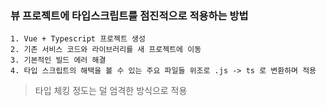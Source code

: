 ### 뷰 프로젝트에 타입스크립트를 점진적으로 적용하는 방법

    1. Vue + Typescript 프로젝트 생성
    2. 기존 서비스 코드와 라이브러리를 새 프로젝트에 이동
    3. 기본적인 빌드 에러 해결
    4. 타입 스크립트의 해택을 볼 수 있는 주요 파일들 위조로 .js -> ts 로 변환하며 적용

> 타입 체킹 정도는 덜 엄격한 방식으로 적용